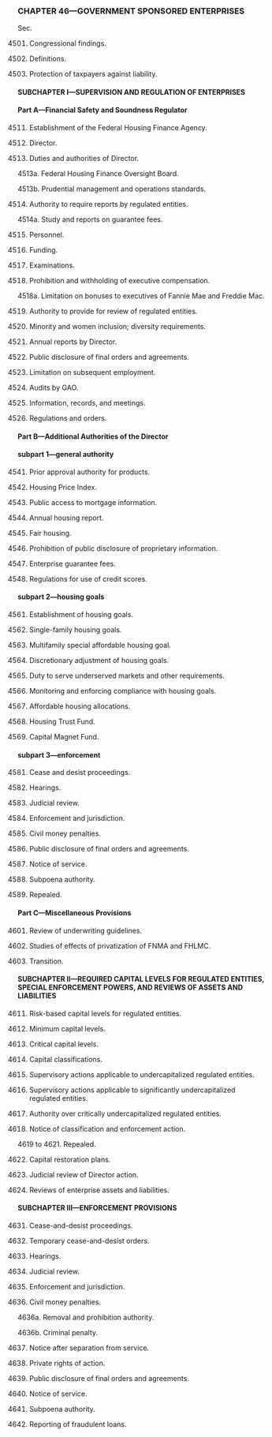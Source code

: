 ### **CHAPTER 46—GOVERNMENT SPONSORED ENTERPRISES** ###

Sec.

4501. Congressional findings.

4502. Definitions.

4503. Protection of taxpayers against liability.

#### SUBCHAPTER I—SUPERVISION AND REGULATION OF ENTERPRISES ####

#### Part A—Financial Safety and Soundness Regulator ####

4511. Establishment of the Federal Housing Finance Agency.

4512. Director.

4513. Duties and authorities of Director.

4513a. Federal Housing Finance Oversight Board.

4513b. Prudential management and operations standards.

4514. Authority to require reports by regulated entities.

4514a. Study and reports on guarantee fees.

4515. Personnel.

4516. Funding.

4517. Examinations.

4518. Prohibition and withholding of executive compensation.

4518a. Limitation on bonuses to executives of Fannie Mae and Freddie Mac.

4519. Authority to provide for review of regulated entities.

4520. Minority and women inclusion; diversity requirements.

4521. Annual reports by Director.

4522. Public disclosure of final orders and agreements.

4523. Limitation on subsequent employment.

4524. Audits by GAO.

4525. Information, records, and meetings.

4526. Regulations and orders.

#### Part B—Additional Authorities of the Director ####

#### subpart 1—general authority ####

4541. Prior approval authority for products.

4542. Housing Price Index.

4543. Public access to mortgage information.

4544. Annual housing report.

4545. Fair housing.

4546. Prohibition of public disclosure of proprietary information.

4547. Enterprise guarantee fees.

4548. Regulations for use of credit scores.

#### subpart 2—housing goals ####

4561. Establishment of housing goals.

4562. Single-family housing goals.

4563. Multifamily special affordable housing goal.

4564. Discretionary adjustment of housing goals.

4565. Duty to serve underserved markets and other requirements.

4566. Monitoring and enforcing compliance with housing goals.

4567. Affordable housing allocations.

4568. Housing Trust Fund.

4569. Capital Magnet Fund.

#### subpart 3—enforcement ####

4581. Cease and desist proceedings.

4582. Hearings.

4583. Judicial review.

4584. Enforcement and jurisdiction.

4585. Civil money penalties.

4586. Public disclosure of final orders and agreements.

4587. Notice of service.

4588. Subpoena authority.

4589. Repealed.

#### Part C—Miscellaneous Provisions ####

4601. Review of underwriting guidelines.

4602. Studies of effects of privatization of FNMA and FHLMC.

4603. Transition.

#### SUBCHAPTER II—REQUIRED CAPITAL LEVELS FOR REGULATED ENTITIES, SPECIAL ENFORCEMENT POWERS, AND REVIEWS OF ASSETS AND LIABILITIES ####

4611. Risk-based capital levels for regulated entities.

4612. Minimum capital levels.

4613. Critical capital levels.

4614. Capital classifications.

4615. Supervisory actions applicable to undercapitalized regulated entities.

4616. Supervisory actions applicable to significantly undercapitalized regulated entities.

4617. Authority over critically undercapitalized regulated entities.

4618. Notice of classification and enforcement action.

4619 to 4621. Repealed.

4622. Capital restoration plans.

4623. Judicial review of Director action.

4624. Reviews of enterprise assets and liabilities.

#### SUBCHAPTER III—ENFORCEMENT PROVISIONS ####

4631. Cease-and-desist proceedings.

4632. Temporary cease-and-desist orders.

4633. Hearings.

4634. Judicial review.

4635. Enforcement and jurisdiction.

4636. Civil money penalties.

4636a. Removal and prohibition authority.

4636b. Criminal penalty.

4637. Notice after separation from service.

4638. Private rights of action.

4639. Public disclosure of final orders and agreements.

4640. Notice of service.

4641. Subpoena authority.

4642. Reporting of fraudulent loans.